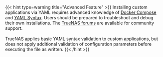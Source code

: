 &NewLine;

{{< hint type=warning title="Advanced Feature" >}}
Installing custom applications via YAML requires advanced knowledge of [Docker Compose](https://docs.docker.com/compose/) and [YAML Syntax](https://yaml.org/spec/1.2.2/).
Users should be prepared to troubleshoot and debug their own installations.
The [TrueNAS forums](https://forums.truenas.com/c/apps-virt) are available for community support.
<br><br>
TrueNAS applies basic YAML syntax validation to custom applications, but does not apply additional validation of configuration parameters before executing the file as written.
{{< /hint >}}